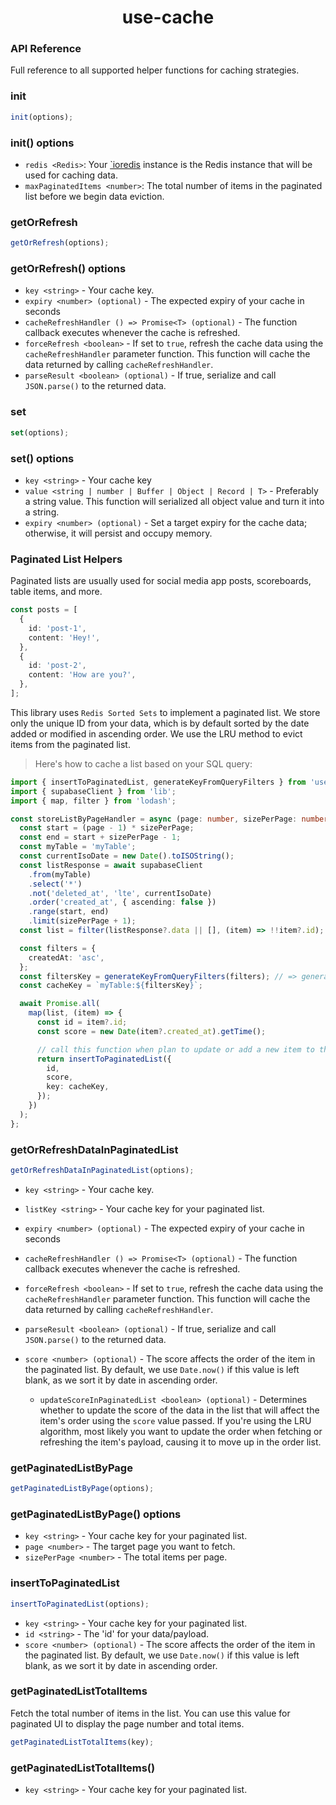 <h1 align="center">use-cache</h1>

### API Reference

<a id="API_Reference"></a>

Full reference to all supported helper functions for caching strategies.

### init

<a id="init"></a>

```ts
init(options);
```

### init() options

<a id="options"></a>

- `redis <Redis>`: Your [`ioredis](https://www.npmjs.com/package/ioredis) instance is the Redis instance that will be used for caching data.
- `maxPaginatedItems <number>`: The total number of items in the paginated list before we begin data eviction.

### getOrRefresh

<a id="getOrRefresh"></a>

```ts
getOrRefresh(options);
```

### getOrRefresh() options

<a id="getOrRefresh_options"></a>

- `key <string>` - Your cache key.
- `expiry <number> (optional)` - The expected expiry of your cache in seconds
- `cacheRefreshHandler () => Promise<T> (optional)` - The function callback executes whenever the cache is refreshed.
- `forceRefresh <boolean>` - If set to `true`, refresh the cache data using the `cacheRefreshHandler` parameter function. This function will cache the data returned by calling `cacheRefreshHandler`.
- `parseResult <boolean> (optional)` - If true, serialize and call `JSON.parse()` to the returned data.

### set

<a id="set"></a>

```ts
set(options);
```

### set() options

<a id="set_options"></a>

- `key <string>` - Your cache key
- `value <string | number | Buffer | Object | Record | T>` - Preferably a string value. This function will serialized all object value and turn it into a string.
- `expiry <number> (optional)` - Set a target expiry for the cache data; otherwise, it will persist and occupy memory.

### Paginated List Helpers

<a id="Paginated_List_Helpers"></a>

Paginated lists are usually used for social media app posts, scoreboards, table items, and more.

```ts
const posts = [
  {
    id: 'post-1',
    content: 'Hey!',
  },
  {
    id: 'post-2',
    content: 'How are you?',
  },
];
```

This library uses `Redis Sorted Sets` to implement a paginated list. We store only the unique ID from your data, which is by default sorted by the date added or modified in ascending order. We use the LRU method to evict items from the paginated list.

> Here's how to cache a list based on your SQL query:

```ts
import { insertToPaginatedList, generateKeyFromQueryFilters } from 'use-cache';
import { supabaseClient } from 'lib';
import { map, filter } from 'lodash';

const storeListByPageHandler = async (page: number, sizePerPage: number) => {
  const start = (page - 1) * sizePerPage;
  const end = start + sizePerPage - 1;
  const myTable = 'myTable';
  const currentIsoDate = new Date().toISOString();
  const listResponse = await supabaseClient
    .from(myTable)
    .select('*')
    .not('deleted_at', 'lte', currentIsoDate)
    .order('created_at', { ascending: false })
    .range(start, end)
    .limit(sizePerPage + 1);
  const list = filter(listResponse?.data || [], (item) => !!item?.id);

  const filters = {
    createdAt: 'asc',
  };
  const filtersKey = generateKeyFromQueryFilters(filters); // => generate custom key for your cache considering query filter
  const cacheKey = `myTable:${filtersKey}`;

  await Promise.all(
    map(list, (item) => {
      const id = item?.id;
      const score = new Date(item?.created_at).getTime();

      // call this function when plan to update or add a new item to the list
      return insertToPaginatedList({
        id,
        score,
        key: cacheKey,
      });
    })
  );
};
```

### getOrRefreshDataInPaginatedList

<a id="getOrRefreshDataInPaginatedList"></a>

```ts
getOrRefreshDataInPaginatedList(options);
```

<a id="getOrRefreshDataInPaginatedList_options"></a>

- `key <string>` - Your cache key.
- `listKey <string>` - Your cache key for your paginated list.
- `expiry <number> (optional)` - The expected expiry of your cache in seconds
- `cacheRefreshHandler () => Promise<T> (optional)` - The function callback executes whenever the cache is refreshed.
- `forceRefresh <boolean>` - If set to `true`, refresh the cache data using the `cacheRefreshHandler` parameter function. This function will cache the data returned by calling `cacheRefreshHandler`.
- `parseResult <boolean> (optional)` - If true, serialize and call `JSON.parse()` to the returned data.

- `score <number> (optional)` - The score affects the order of the item in the paginated list. By default, we use `Date.now()` if this value is left blank, as we sort it by date in ascending order.
  - `updateScoreInPaginatedList <boolean> (optional)` - Determines whether to update the score of the data in the list that will affect the item's order using the `score` value passed. If you're using the LRU algorithm, most likely you want to update the order when fetching or refreshing the item's payload, causing it to move up in the order list.

### getPaginatedListByPage

<a id="getPaginatedListByPage"></a>

```ts
getPaginatedListByPage(options);
```

<a id="getPaginatedListByPage_options"></a>

### getPaginatedListByPage() options

- `key <string>` - Your cache key for your paginated list.
- `page <number>` - The target page you want to fetch.
- `sizePerPage <number>` - The total items per page.

### insertToPaginatedList

<a id="insertToPaginatedList"></a>

```ts
insertToPaginatedList(options);
```

<a id="insertToPaginatedList_options"></a>

- `key <string>` - Your cache key for your paginated list.
- `id <string>` - The 'id' for your data/payload.
- `score <number> (optional)` - The score affects the order of the item in the paginated list. By default, we use `Date.now()` if this value is left blank, as we sort it by date in ascending order.

### getPaginatedListTotalItems

<a id="getPaginatedListTotalItems"></a>

Fetch the total number of items in the list. You can use this value for paginated UI to display the page number and total items.

```ts
getPaginatedListTotalItems(key);
```

### getPaginatedListTotalItems()

- `key <string>` - Your cache key for your paginated list.
